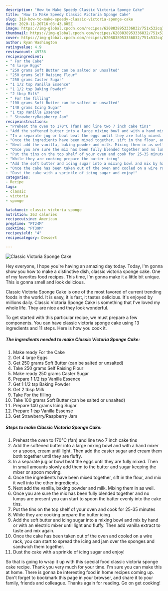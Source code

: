 ```yaml
---
description: "How to Make Speedy Classic Victoria Sponge Cake"
title: "How to Make Speedy Classic Victoria Sponge Cake"
slug: 318-how-to-make-speedy-classic-victoria-sponge-cake
date: 2020-11-20T16:03:43.805Z
image: https://img-global.cpcdn.com/recipes/6208838953336832/751x532cq70/classic-victoria-sponge-cake-recipe-main-photo.jpg
thumbnail: https://img-global.cpcdn.com/recipes/6208838953336832/751x532cq70/classic-victoria-sponge-cake-recipe-main-photo.jpg
cover: https://img-global.cpcdn.com/recipes/6208838953336832/751x532cq70/classic-victoria-sponge-cake-recipe-main-photo.jpg
author: Ryan Washington
ratingvalue: 4.9
reviewcount: 49736
recipeingredient:
- " For the Cake"
- "4 large Eggs"
- "250 grams Soft Butter can be salted or unsalted"
- "250 grams Self Raising Flour"
- "250 grams Caster Sugar"
- "1 1/2 tsp Vanilla Essence"
- "1 1/2 tsp Baking Powder"
- "2 tbsp Milk"
- " For the filling"
- "100 grams Soft Butter can be salted or unsalted"
- "140 grams Icing Sugar"
- "1 tsp Vanilla Essense"
- " StrawberryRaspberry Jam"
recipeinstructions:
- "Preheat the oven to 170°C (fan) and line two 7 inch cake tins"
- "Add the softened butter into a large mixing bowl and with a hand mixer or a spoon, cream until light. Then add the caster sugar and cream them both together until they are fluffy."
- "In a separate jug or bowl beat the eggs until they are fully mixed. Then in small amounts slowly add them to the butter and sugar keeping the mixer or spoon moving."
- "Once the ingredients have been mixed together, sift in the flour, and mix it well into the other ingredients."
- "Next add the vanilla, baking powder and milk. Mixing them in as well."
- "Once you are sure the mix has been fully blended together and no lumps are present you can start to spoon the batter evenly into the cake tins."
- "Put the tins on the top shelf of your oven and cook for 25-35 minutes"
- "While they are cooking prepare the butter icing"
- "Add the soft butter and icing sugar into a mixing bowl and mix by hand or with an electric mixer until light and fluffy. Then add vanilla extract to taste and mix again."
- "Once the cake has been taken out of the oven and cooled on a wire rack, you can start to spread the icing and jam over the sponges and sandwich them together."
- "Dust the cake with a sprinkle of icing sugar and enjoy!"
categories:
- Recipe
tags:
- classic
- victoria
- sponge

katakunci: classic victoria sponge 
nutrition: 263 calories
recipecuisine: American
preptime: "PT24M"
cooktime: "PT39M"
recipeyield: "4"
recipecategory: Dessert

---
```



![Classic Victoria Sponge Cake](https://img-global.cpcdn.com/recipes/6208838953336832/751x532cq70/classic-victoria-sponge-cake-recipe-main-photo.jpg)

Hey everyone, I hope you're having an amazing day today. Today, I'm gonna show you how to make a distinctive dish, classic victoria sponge cake. One of my favorites food recipes. This time, I'm gonna make it a little bit unique. This is gonna smell and look delicious.

Classic Victoria Sponge Cake is one of the most favored of current trending foods in the world. It is easy, it is fast, it tastes delicious. It's enjoyed by millions daily. Classic Victoria Sponge Cake is something that I've loved my whole life. They are nice and they look wonderful.




To get started with this particular recipe, we must prepare a few components. You can have classic victoria sponge cake using 13 ingredients and 11 steps. Here is how you cook it.

<!--inarticleads1-->

##### The ingredients needed to make Classic Victoria Sponge Cake:

1. Make ready  For the Cake
1. Get 4 large Eggs
1. Get 250 grams Soft Butter (can be salted or unsalted)
1. Take 250 grams Self Raising Flour
1. Make ready 250 grams Caster Sugar
1. Prepare 1 1/2 tsp Vanilla Essence
1. Get 1 1/2 tsp Baking Powder
1. Get 2 tbsp Milk
1. Take  For the filling
1. Take 100 grams Soft Butter (can be salted or unsalted)
1. Prepare 140 grams Icing Sugar
1. Prepare 1 tsp Vanilla Essense
1. Get  Strawberry/Raspberry Jam




<!--inarticleads2-->

##### Steps to make Classic Victoria Sponge Cake:

1. Preheat the oven to 170°C (fan) and line two 7 inch cake tins
1. Add the softened butter into a large mixing bowl and with a hand mixer or a spoon, cream until light. Then add the caster sugar and cream them both together until they are fluffy.
1. In a separate jug or bowl beat the eggs until they are fully mixed. Then in small amounts slowly add them to the butter and sugar keeping the mixer or spoon moving.
1. Once the ingredients have been mixed together, sift in the flour, and mix it well into the other ingredients.
1. Next add the vanilla, baking powder and milk. Mixing them in as well.
1. Once you are sure the mix has been fully blended together and no lumps are present you can start to spoon the batter evenly into the cake tins.
1. Put the tins on the top shelf of your oven and cook for 25-35 minutes
1. While they are cooking prepare the butter icing
1. Add the soft butter and icing sugar into a mixing bowl and mix by hand or with an electric mixer until light and fluffy. Then add vanilla extract to taste and mix again.
1. Once the cake has been taken out of the oven and cooled on a wire rack, you can start to spread the icing and jam over the sponges and sandwich them together.
1. Dust the cake with a sprinkle of icing sugar and enjoy!




So that is going to wrap it up with this special food classic victoria sponge cake recipe. Thank you very much for your time. I'm sure you can make this at home. There is gonna be interesting food in home recipes coming up. Don't forget to bookmark this page in your browser, and share it to your family, friends and colleague. Thanks again for reading. Go on get cooking!
